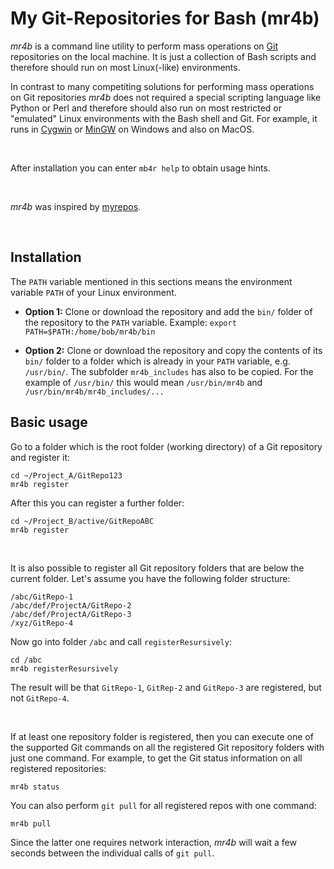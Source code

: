 # My Git-Repositories for Bash (mr4b) ##

*mr4b* is a command line utility to perform mass operations on [Git](https://git-scm.com/) repositories on the local machine. 
It is just a collection of Bash scripts and therefore should run on most Linux(-like) environments. 

In contrast to many competiting solutions for performing mass operations on Git repositories *mr4b* does
not required a special scripting language like Python or Perl and therefore should also run on most
restricted or "emulated" Linux environments with the Bash shell and Git.
For example, it runs in [Cygwin](https://www.cygwin.com/) or [MinGW](http://www.mingw.org/) on Windows
and also on MacOS.

<br>

After installation you can enter `mb4r help` to obtain usage hints.

<br>

*mr4b* was inspired by [myrepos](https://myrepos.branchable.com/).

<br>


## Installation ##

The `PATH` variable mentioned in this sections means the environment variable `PATH`
of your Linux environment.

* **Option 1:**
  Clone or download the repository and add the `bin/` folder of the repository to the `PATH` variable. 
  Example: `export PATH=$PATH:/home/bob/mr4b/bin`    

* **Option 2:**
  Clone or download the repository and copy the contents of its `bin/` folder
  to a folder which is already in your `PATH` variable, e.g. `/usr/bin/`. 
  The subfolder `mr4b_includes` has also to be copied.
  For the example of `/usr/bin/` this would mean `/usr/bin/mr4b` and
   `/usr/bin/mr4b/mr4b_includes/...`


## Basic usage ##

Go to a folder which is the root folder (working directory) of a Git repository and register it:

    cd ~/Project_A/GitRepo123
    mr4b register
    
After this you can register a further folder:

    cd ~/Project_B/active/GitRepoABC
    mr4b register

<br>

It is also possible to register all Git repository folders that are below the current folder. Let's assume you have the following folder structure:

    /abc/GitRepo-1
    /abc/def/ProjectA/GitRepo-2
    /abc/def/ProjectA/GitRepo-3
    /xyz/GitRepo-4
    
Now go into folder `/abc` and call `registerResursively`:

    cd /abc
    mr4b registerResursively
    
The result will be that `GitRepo-1`, `GitRep-2` and `GitRepo-3` are registered, but not `GitRepo-4`.

<br>    

If at least one repository folder is registered, then you can execute one of the supported Git commands on all the registered Git repository folders 
with just one command. 
For example, to get the Git status information on all registered repositories:

    mr4b status

You can also perform `git pull` for all registered repos with one command:

    mr4b pull

Since the latter one requires network interaction, *mr4b* will wait a few seconds between the individual calls of `git pull`.
